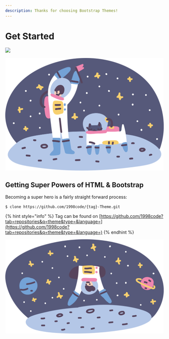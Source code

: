 ```yaml
---
description: Thanks for choosing Bootstrap Themes!
---
```


# Get Started



![](https://github.com/1998code/Bootstrap-Themes/workflows/CI/badge.svg)

![](.gitbook/assets/pluto-welcome.svg)

## Getting Super Powers of HTML & Bootstrap

Becoming a super hero is a fairly straight forward process:

```
$ clone https://github.com/1998code/{tag}-Theme.git
```

{% hint style="info" %}
 Tag can be found on [https://github.com/1998code?tab=repositories&q=theme&type=&language=](https://github.com/1998code?tab=repositories&q=theme&type=&language=)
{% endhint %}

![](.gitbook/assets/pluto-sign-up.svg)

